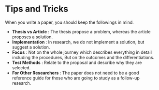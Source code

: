 # Tips and Tricks 

When you write a paper, you should keep the followings in mind. 

- **Thesis vs Article** : The thesis propose a problem, whereas the article proposes a solution. 
- **Implementation** : In research, we do not implement a solution, but suggest a solution. 
- **Focus** : Not on the whole journey which describes everything in detail including the procedures, But on the outcomes and the differentiations. 
- **Test Methods** : Relate to the proposal and describe why they are selected. 
- **For Other Researchers** : The paper does not need to be a good reference guide for those who are going to study as a follow-up research. 
